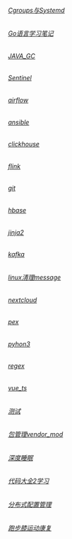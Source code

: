 ###### [Cgroups与Systemd](.NOTES/Cgroups与Systemd.md)
###### [Go语言学习笔记](.NOTES/Go语言学习笔记.md)
###### [JAVA_GC](.NOTES/JAVA_GC.md)
###### [Sentinel](.NOTES/Sentinel.md)
###### [airflow](.NOTES/airflow.md)
###### [ansible](.NOTES/ansible.md)
###### [clickhouse](.NOTES/clickhouse.md)
###### [flink](.NOTES/flink.md)
###### [git](.NOTES/git.md)
###### [hbase](.NOTES/hbase.md)
###### [jinja2](.NOTES/jinja2.md)
###### [kafka](.NOTES/kafka.md)
###### [linux清理message](.NOTES/linux清理message.md)
###### [nextcloud](.NOTES/nextcloud.md)
###### [pex](.NOTES/pex.md)
###### [pyhon3](.NOTES/pyhon3.x:第三方库简介.md)
###### [regex](.NOTES/regex.md)
###### [vue_ts](.NOTES/vue_ts.md)
###### [测试](.NOTES/测试.md)
###### [包管理vendor_mod](.NOTES/包管理vendor_mod.md)
###### [深度睡眠](.NOTES/深度睡眠.md)
###### [代码大全2学习](.NOTES/代码大全2学习.md)
###### [分布式配置管理](.NOTES/分布式配置管理.md)
###### [跑步膝运动康复](.NOTES/跑步膝运动康复.md)
